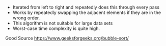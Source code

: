 -  Iterated from left to right and repeatedly does this through every pass
- Works by repeatedly swapping the adjacent elements if they are in the wrong order. 
- This algorithm is not suitable for large data sets
- Worst-case time complexity is quite high.

Good Source
https://www.geeksforgeeks.org/bubble-sort/